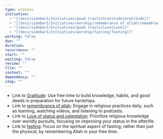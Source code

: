 ```yaml
---
type: process
initiative:
  - "[[docs/sidebar1/Initiatives/good traits/Gratitude|Gratitude]]"
  - "[[docs/sidebar1/Initiatives/worship/remembrance of allah|remembrance of allah]]"
  - "[[docs/sidebar1/Initiatives/good traits/Love|Love]]"
  - "[[docs/sidebar1/Initiatives/worship/fasting|fasting]]"
working: false
due: ""
duration: 
recurrence: ""
start: ""
waiting: false
review: ""
file: ""
context: ""
dependency: ""
step: ""
---
```


* Link to [Gratitude](docs/sidebar1/Initiatives/good%20traits/Gratitude.md): Use free time to build knowledge, habits, and good deeds in preparation for future hardships.
* Link to [remembrance of allah](docs/sidebar1/Initiatives/worship/remembrance%20of%20allah.md): Engage in religious practices daily, such as learning, watching videos, and listening to podcasts.
* Link to [Love of status and ostentation](docs/sidebar1/Initiatives/bad%20traits/Love%20of%20status%20and%20ostentation.md): Prioritize religious knowledge over worldly pursuits, focusing on improving your status in the afterlife.
* Link to [fasting](docs/sidebar1/Initiatives/worship/fasting.md): Focus on the spiritual aspect of fasting, rather than just the physical, by remembering Allah in your free time.
